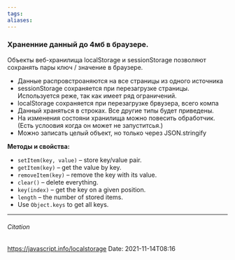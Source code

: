 ```yaml
---
tags: 
aliases: 
---
```

### Храненние данный до 4мб в браузере.

Объекты веб-хранилища localStorage и sessionStorage позволяют сохранять пары ключ / значение в браузере.
- Данные распровстроаняются на все страницы из одного источника
- sessionStorage сохраняется при перезагрузке страницы. Используется реже, так как имеет ряд ограничений.
- localStorage сохраняется при перезагрузке брвузера, всего компа
- Данный храняться в строках. Все другие типы будет приведены.
- На изменения состояни хранилища можно повесить обработчик. (Есть услоовия когда он может не запуститсья.)
- Можно записать целый объект, но только через JSON.stringify

**Методы и свойства:**
-   `setItem(key, value)` – store key/value pair.
-   `getItem(key)` – get the value by key.
-   `removeItem(key)` – remove the key with its value.
-   `clear()` – delete everything.
-   `key(index)` – get the key on a given position.
-   `length` – the number of stored items.
-   Use `Object.keys` to get all keys.

---
###### Citation
https://javascript.info/localstorage
Date: 2021-11-14T08:16
